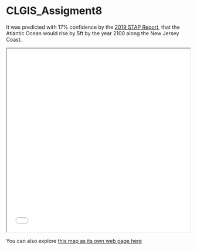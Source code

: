 # CLGIS_Assigment8

It was predicted with 17% confidence by the [2019 STAP Report]([https://climatechange.rutgers.edu/resources/climate-change-and-new-jersey/nj-sea-level-rise-reports]), that the Atlantic Ocean would rise by 5ft by the year 2100 along the New Jersey Coast.

<iframe src="Atlantic_City_Hospitals_FEMA.html" width = "500" height = "500"></iframe>

You can also explore [this map as its own web page here](Atlantic_City_Hospitals_FEMA.html)

